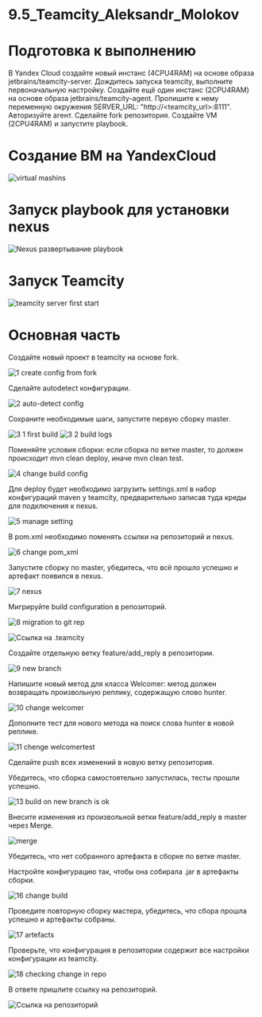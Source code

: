 # 9.5_Teamcity_Aleksandr_Molokov

# Подготовка к выполнению
В Yandex Cloud создайте новый инстанс (4CPU4RAM) на основе образа jetbrains/teamcity-server.
Дождитесь запуска teamcity, выполните первоначальную настройку.
Создайте ещё один инстанс (2CPU4RAM) на основе образа jetbrains/teamcity-agent. Пропишите к нему переменную окружения SERVER_URL: "http://<teamcity_url>:8111".
Авторизуйте агент.
Сделайте fork репозитория.
Создайте VM (2CPU4RAM) и запустите playbook.

# Создание ВМ на YandexCloud

![virtual mashins](https://user-images.githubusercontent.com/109212419/224479017-0a169ba5-a4ca-4283-a158-8110eb8757cb.jpg)

# Запуск playbook для установки nexus

![Nexus развертывание playbook](https://user-images.githubusercontent.com/109212419/224479058-1ffa9d87-89b8-43e3-8566-c8bd8dd69765.jpg)

# Запуск Teamcity

![teamcity server first start](https://user-images.githubusercontent.com/109212419/224479083-305e8afa-44bf-4d11-a998-3103808a883f.jpg)


# Основная часть
Создайте новый проект в teamcity на основе fork.

![1 create config from fork](https://user-images.githubusercontent.com/109212419/224479917-2acfb4a3-0c4d-4716-8ead-399d2e70dc93.jpg)

Сделайте autodetect конфигурации.

![2 auto-detect config](https://user-images.githubusercontent.com/109212419/224480102-8a9b867a-a616-4e26-8491-839e593e6892.jpg)

Сохраните необходимые шаги, запустите первую сборку master.

![3 1 first build](https://user-images.githubusercontent.com/109212419/224481018-25c45601-486d-498c-a12b-0bd2db5e0e46.jpg)
![3 2 build logs](https://user-images.githubusercontent.com/109212419/224481028-3ab36c24-be16-40e5-857d-02aa00f7c340.jpg)

Поменяйте условия сборки: если сборка по ветке master, то должен происходит mvn clean deploy, иначе mvn clean test.

![4 change build config](https://user-images.githubusercontent.com/109212419/224481508-05352fc3-b36e-4698-8882-27efae4f5fa6.jpg)

Для deploy будет необходимо загрузить settings.xml в набор конфигураций maven у teamcity, предварительно записав туда креды для подключения к nexus.

![5 manage setting](https://user-images.githubusercontent.com/109212419/224482033-7344975c-00c6-4197-ad6f-adc5a78a331c.jpg)

В pom.xml необходимо поменять ссылки на репозиторий и nexus.

![6 change pom_xml](https://user-images.githubusercontent.com/109212419/224507458-4adf5a9b-0826-4982-b1c5-6338a9156219.jpg)

Запустите сборку по master, убедитесь, что всё прошло успешно и артефакт появился в nexus.

![7 nexus](https://user-images.githubusercontent.com/109212419/224508102-f40e7d40-4fae-4d8b-b45b-6a5f335e4f53.jpg)

Мигрируйте build configuration в репозиторий.

![8 migration to git rep](https://user-images.githubusercontent.com/109212419/224508589-2976633b-4ac8-499f-932c-1a66a69d0f58.jpg)

![Ссылка на .teamcity](https://github.com/ALEMOLOKOV/example-teamcity/tree/master/.teamcity)

Создайте отдельную ветку feature/add_reply в репозитории.

![9 new branch](https://user-images.githubusercontent.com/109212419/224508882-7052f3ee-467b-43d4-a496-c8c8e46184d0.jpg)

Напишите новый метод для класса Welcomer: метод должен возвращать произвольную реплику, содержащую слово hunter.

![10 change welcomer](https://user-images.githubusercontent.com/109212419/224509388-5bd45e26-d146-4338-b11f-fee4a10ef5ec.jpg)

Дополните тест для нового метода на поиск слова hunter в новой реплике.

![11 chenge welcomertest](https://user-images.githubusercontent.com/109212419/224510131-89c5ba33-7539-454a-a6a6-21302391a50b.jpg)

Сделайте push всех изменений в новую ветку репозитория.

Убедитесь, что сборка самостоятельно запустилась, тесты прошли успешно.

![13 build on new branch is ok](https://user-images.githubusercontent.com/109212419/224510307-0d2ff2aa-b302-46d7-b224-0252eb54c8ca.jpg)

Внесите изменения из произвольной ветки feature/add_reply в master через Merge.

![merge](https://github.com/aragastmatb/example-teamcity/commit/e9f263006035da1ac5c1ae32bb6c67010c83e1ea)

Убедитесь, что нет собранного артефакта в сборке по ветке master.

Настройте конфигурацию так, чтобы она собирала .jar в артефакты сборки.

![16 change build](https://user-images.githubusercontent.com/109212419/224511615-4534ad9b-0f8c-4b17-bfea-0ce66a355b9a.jpg)

Проведите повторную сборку мастера, убедитесь, что сбора прошла успешно и артефакты собраны.

![17 artefacts](https://user-images.githubusercontent.com/109212419/224511729-d17080b4-64cb-4ee2-9023-bfdb5d0f4e2c.jpg)

Проверьте, что конфигурация в репозитории содержит все настройки конфигурации из teamcity.

![18 checking change in repo](https://user-images.githubusercontent.com/109212419/224511807-360743f9-3ad0-4a05-9b45-6ef37e48270a.jpg)


В ответе пришлите ссылку на репозиторий.

![Ссылка на репозиторий](https://github.com/ALEMOLOKOV/example-teamcity.git)
